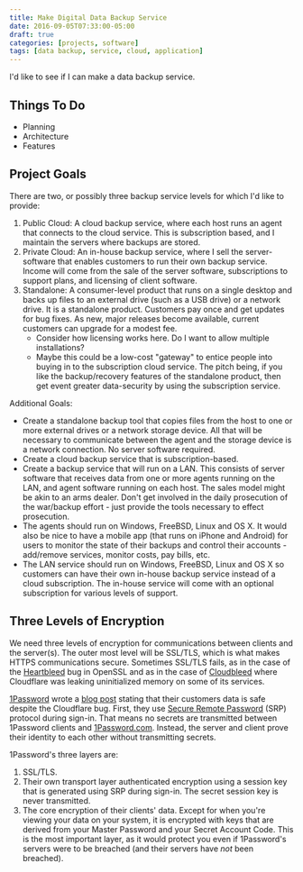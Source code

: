 ```yaml
---
title: Make Digital Data Backup Service
date: 2016-09-05T07:33:00-05:00
draft: true
categories: [projects, software]
tags: [data backup, service, cloud, application]
---
```


I'd like to see if I can make a data backup service.
<!--more-->

## Things To Do

- Planning
- Architecture
- Features

## Project Goals

There are two, or possibly three backup service levels for which I'd like to provide:

1. Public Cloud: A cloud backup service, where each host runs an agent that connects to the cloud service. This is subscription based, and I maintain the servers where backups are stored.
1. Private Cloud: An in-house backup service, where I sell the server-software that enables customers to run their own backup service. Income will come from the sale of the server software, subscriptions to support plans, and licensing of client software.
1. Standalone: A consumer-level product that runs on a single desktop and backs up files to an external drive (such as a USB drive) or a network drive. It is a standalone product. Customers pay once and get updates for bug fixes. As new, major releases become available, current customers can upgrade for a modest fee.
    - Consider how licensing works here. Do I want to allow multiple installations?
    - Maybe this could be a low-cost "gateway" to entice people into buying in to the subscription cloud service. The pitch being, if you like the backup/recovery features of the standalone product, then get event greater data-security by using the subscription service.

Additional Goals:

- Create a standalone backup tool that copies files from the host to one or more external drives or a network storage device. All that will be necessary to communicate between the agent and the storage device is a network connection. No server software required.
- Create a cloud backup service that is subscription-based.
- Create a backup service that will run on a LAN. This consists of server software that receives data from one or more agents running on the LAN, and agent software running on each host. The sales model might be akin to an arms dealer. Don't get involved in the daily prosecution of the war/backup effort - just provide the tools necessary to effect prosecution.
- The agents should run on Windows, FreeBSD, Linux and OS X. It would also be nice to have a mobile app (that runs on iPhone and Android) for users to monitor the state of their backups and control their accounts - add/remove services, monitor costs, pay bills, etc.
- The LAN service should run on Windows, FreeBSD, Linux and OS X so customers can have their own in-house backup service instead of a cloud subscription. The in-house service will come with an optional subscription for various levels of support.

## Three Levels of Encryption
We need three levels of encryption for communications between clients and the server(s). The outer most level will be SSL/TLS, which is what makes HTTPS communications secure. Sometimes SSL/TLS fails, as in the case of the [Heartbleed](https://en.wikipedia.org/wiki/Heartbleed) bug in OpenSSL and as in the case of [Cloudbleed](https://blog.cloudflare.com/incident-report-on-memory-leak-caused-by-cloudflare-parser-bug/) where Cloudflare was leaking uninitialized memory on some of its services.

[1Password](https://blog.agilebits.com/1password-apps/) wrote a [blog post](https://blog.agilebits.com/2017/02/23/three-layers-of-encryption-keeps-you-safe-when-ssltls-fails/) stating that their customers data is safe despite the Cloudflare bug. First, they use [Secure Remote Password](https://en.wikipedia.org/wiki/Secure_Remote_Password_protocol) (SRP) protocol during sign-in. That means no secrets are transmitted between 1Password clients and [1Password.com](https://1password.com/). Instead, the server and client prove their identity to each other without transmitting secrets.

1Password's three layers are:

1. SSL/TLS.
2. Their own transport layer authenticated encryption using a session key that is generated using SRP during sign-in. The secret session key is never transmitted.
3. The core encryption of their clients' data. Except for when you're viewing your data on your system, it is encrypted with keys that are derived from your Master Password and your Secret Account Code. This is the most important layer, as it would protect you even if 1Password's servers were to be breached (and their servers have _not_ been breached).
